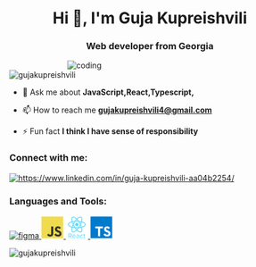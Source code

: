 <h1 align="center">Hi 👋, I'm Guja Kupreishvili</h1>
<h3 align="center">Web developer from Georgia</h3>
<img align="right" alt="coding" width="400" src="https://us.123rf.com/450wm/macrovectorart/macrovectorart2103/macrovectorart210326214/166616887-coding-round-composition-with-devices-web-elements-programming-languages-and-working-programmer-in.jpg?ver=6">

<p align="left"> <img src="https://komarev.com/ghpvc/?username=gujakupreishvili&label=Profile%20views&color=0e75b6&style=flat" alt="gujakupreishvili" /> </p>

- 💬 Ask me about **JavaScript,React,Typescript,**

- 📫 How to reach me **gujakupreishvili4@gmail.com**

- ⚡ Fun fact **I think I have sense of responsibility**

<h3 align="left">Connect with me:</h3>
<p align="left">
<a href="https://www.linkedin.com/in/guja-kupreishvili/" target="blank"><img align="center" src="https://raw.githubusercontent.com/rahuldkjain/github-profile-readme-generator/master/src/images/icons/Social/linked-in-alt.svg" alt="https://www.linkedin.com/in/guja-kupreishvili-aa04b2254/" height="30" width="40" /></a>
</p>

<h3 align="left">Languages and Tools:</h3>
<p align="left"> <a href="https://www.figma.com/" target="_blank" rel="noreferrer"> <img src="https://www.vectorlogo.zone/logos/figma/figma-icon.svg" alt="figma" width="40" height="40"/> </a> <a href="https://developer.mozilla.org/en-US/docs/Web/JavaScript" target="_blank" rel="noreferrer"> <img src="https://raw.githubusercontent.com/devicons/devicon/master/icons/javascript/javascript-original.svg" alt="javascript" width="40" height="40"/> </a> <a href="https://reactjs.org/" target="_blank" rel="noreferrer"> <img src="https://raw.githubusercontent.com/devicons/devicon/master/icons/react/react-original-wordmark.svg" alt="react" width="40" height="40"/> </a> <a href="https://www.typescriptlang.org/" target="_blank" rel="noreferrer"> <img src="https://raw.githubusercontent.com/devicons/devicon/master/icons/typescript/typescript-original.svg" alt="typescript" width="40" height="40"/> </a> </p>

<p><img align="left" src="https://github-readme-stats.vercel.app/api/top-langs?username=gujakupreishvili&show_icons=true&locale=en&layout=compact" alt="gujakupreishvili" /></p>

